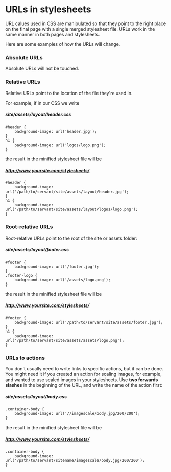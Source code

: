 
# URLs in stylesheets

URL calues used in CSS are manipulated so that they point to the right place on the final page with a single merged stylesheet file. URLs work in the same manner in both pages and stylesheets.

Here are some examples of how the URLs will change.



### Absolute URLs

Absolute URLs will not be touched.



### Relative URLs

Relative URLs point to the location of the file they're used in.

For example, if in our CSS we write

##### site/assets/layout/header.css
	#header {
		background-image: url('header.jpg');
	}
	h1 {
		background-image: url('logos/logo.png');
	}

the result in the minified stylesheet file will be

##### http://www.yoursite.com/stylesheets/
	#header {
		background-image: url('/path/to/servant/site/assets/layout/header.jpg');
	}
	h1 {
		background-image: url('/path/to/servant/site/assets/layout/logos/logo.png');
	}



### Root-relative URLs

Root-relative URLs point to the root of the site or assets folder:

##### site/assets/layout/footer.css
	#footer {
		background-image: url('/footer.jpg');
	}
	.footer-logo {
		background-image: url('/assets/logo.png');
	}

the result in the minified stylesheet file will be



##### http://www.yoursite.com/stylesheets/
	#footer {
		background-image: url('/path/to/servant/site/assets/footer.jpg');
	}
	h1 {
		background-image: url('/path/to/servant/site/assets/assets/logo.png');
	}



### URLs to actions

You don't usually need to write links to specific actions, but it can be done. You might need it if you created an action for scaling images, for example, and wanted to use scaled images in your stylesheets. Use **two forwards slashes** in the beginning of the URL, and write the name of the action first:

##### site/assets/layout/body.css
	.container-body {
		background-image: url('//imagescale/body.jpg/200/200');
	}

the result in the minified stylesheet file will be



##### http://www.yoursite.com/stylesheets/
	.container-body {
		background-image: url('/path/to/servant/sitename/imagescale/body.jpg/200/200');
	}
